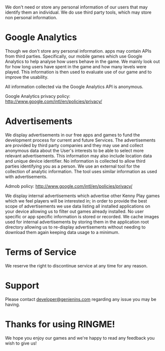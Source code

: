 We don't need or store any personal information of our users that may identify them an individual. We do use third party tools, which may store non personal information.

# Google Analytics
Though we don't store any personal information. apps may contain APIs from third parties. Specifically, our mobile games which use Google Analytics to help analyse how users behave in the game. We mainly look out for how long users have spent in the game and how many levels were played. This information is then used to evaluate use of our game and to improve the usability. 

All information collected via the Google Analytics API is anonymous.

Google Analytics privacy policy: http://www.google.com/intl/en/policies/privacy/

# Advertisements
We display advertisements in our free apps and games to fund the development process for current and future Services. The advertisements are provided by third party companies and they may use and collect anonymous data about the User's interests to be able to select more relevant advertisements. This information may also include location data and unique device identifier. No information is collected to allow third parties identifying you as a person.
We use an external tool for the collection of analytic information. The tool uses similar information as used with advertisements.

Admob policy: http://www.google.com/intl/en/policies/privacy/

We display internal advertisements which advertise other Kenny Play games which we feel players will be interested in; in order to provide the best scope of advertisements we use data listing all installed applications on your device allowing us to filter out games already installed. No user specific or app specific information is stored or recorded.
We cache images used for internal advertisements by storing them in the application root directory allowing us to re-display advertisements without needing to download them again keeping data usage to a minimum.

# Terms of Service
We reserve the right to discontinue service at any time for any reason.

# Support
Please contact developer@genienins.com regarding any issue you may be having.

# Thanks for using RINGME!
We hope you enjoy our games and we're happy to read any feedback you wish to give us!
